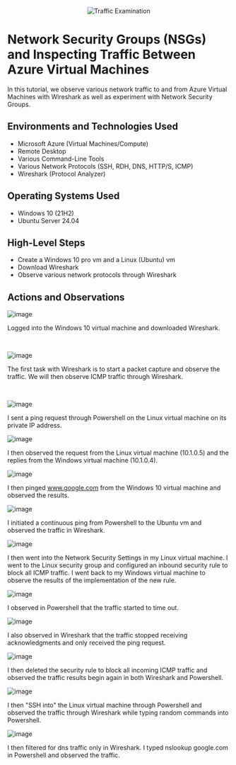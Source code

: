 <p align="center">
<img src="https://i.imgur.com/Ua7udoS.png" alt="Traffic Examination"/>
</p>

<h1>Network Security Groups (NSGs) and Inspecting Traffic Between Azure Virtual Machines</h1>
In this tutorial, we observe various network traffic to and from Azure Virtual Machines with Wireshark as well as experiment with Network Security Groups. <br />



<h2>Environments and Technologies Used</h2>

- Microsoft Azure (Virtual Machines/Compute)
- Remote Desktop
- Various Command-Line Tools
- Various Network Protocols (SSH, RDH, DNS, HTTP/S, ICMP)
- Wireshark (Protocol Analyzer)

<h2>Operating Systems Used </h2>

- Windows 10 (21H2)
- Ubuntu Server 24.04

<h2>High-Level Steps</h2>

- Create a Windows 10 pro vm and a Linux (Ubuntu) vm
- Download Wireshark
- Observe various network protocols through Wireshark


<h2>Actions and Observations</h2>

![image](https://github.com/user-attachments/assets/9fba6210-24e0-419e-ace6-091df964d579)

Logged into the Windows 10 virtual machine and downloaded Wireshark. 
</p>
<br />

![image](https://github.com/user-attachments/assets/49467086-4910-47da-93f9-e33aefa6242a)

The first task with Wireshark is to start a packet capture and observe the traffic. We will then observe ICMP traffic through Wireshark. 
</p>
<br />

![image](https://github.com/user-attachments/assets/a0bd7db8-df35-4119-b3fe-2346985c7eba)

I sent a ping request through Powershell on the Linux virtual machine on its private IP address.

![image](https://github.com/user-attachments/assets/83fa71d5-d55f-4325-9598-387b8fbf757d)

I then observed the request from the Linux virtual machine (10.1.0.5) and the replies from the Windows virtual machine (10.1.0.4). 

![image](https://github.com/user-attachments/assets/d2349f15-4ad0-4130-81b4-da44d9268ac2)

I then pinged www.google.com from the Windows 10 virtual machine and observed the results. 

![image](https://github.com/user-attachments/assets/719195c0-154d-4c43-8919-8071878e1929)

I initiated a continuous ping from Powershell to the Ubuntu vm and observed the traffic in Wireshark. 

![image](https://github.com/user-attachments/assets/3d9583bd-aaf9-47ac-830b-cf665f11732d)

I then went into the Network Security Settings in my Linux virtual machine. I went to the Linux security group and configured an inbound security rule to block all ICMP traffic. I went back to my Windows virtual machine to observe the results of the implementation of the new rule. 

![image](https://github.com/user-attachments/assets/433aa65e-d0d2-4b69-91d7-c3b3766455e3)

I observed in Powershell that the traffic started to time out. 

![image](https://github.com/user-attachments/assets/516e5b61-2557-4358-b4cb-ffad49a2fedc)

I also observed in Wireshark that the traffic stopped receiving acknowledgments and only received the ping request.  

![image](https://github.com/user-attachments/assets/ac5bf84d-a9df-46e5-a89e-a0fbf3efbce1)

I then deleted the security rule to block all incoming ICMP traffic and observed the traffic results begin again in both Wireshark and Powershell. 

![image](https://github.com/user-attachments/assets/7b0ffde3-8c84-4b27-9211-7108db3f20af)

I then "SSH into" the Linux virtual machine through Powershell and observed the traffic through Wireshark while typing random commands into Powershell. 

![image](https://github.com/user-attachments/assets/a71c8221-de1c-40a6-8380-b0b8816c2f2f)

I then filtered for dns traffic only in Wireshark. I typed nslookup google.com in Powershell and observed the traffic.
